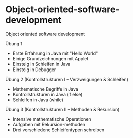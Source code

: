 # Object-oriented-software-development
Object oriented software development


Übung 1 
- Erste Erfahrung in Java mit "Hello World"
- Einige Grundzeichnungen mit Applet
- Einsteig in Schleifen in Java
- Einsteig in Debugger
  
Übung 2 (Kontrollstrukturen I – Verzweigungen & Schleifen)
- Mathematische Begriffe in Java
- Kontrollstrukturen in Java (if else)
- Schleifen in Java (while)

Übung 3 (Kontrollstrukturen II – Methoden & Rekursion)
- Intensive mathematische Operationen
- Aufgaben mit Rekursion-methoden
- Drei verschiedene Schleifentypen schreiben 
